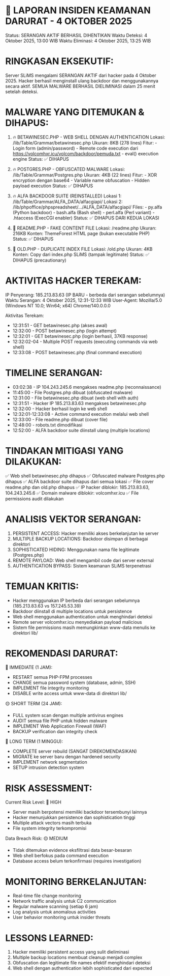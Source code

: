 🚨 LAPORAN INSIDEN KEAMANAN DARURAT - 4 OKTOBER 2025
=====================================================================
Status: SERANGAN AKTIF BERHASIL DIHENTIKAN
Waktu Deteksi: 4 Oktober 2025, 13:00 WIB
Waktu Eliminasi: 4 Oktober 2025, 13:25 WIB

RINGKASAN EKSEKUTIF:
===================
Server SLiMS mengalami SERANGAN AKTIF dari hacker pada 4 Oktober 2025.
Hacker berhasil menginstall ulang backdoor dan menggunakannya secara aktif.
SEMUA MALWARE BERHASIL DIELIMINASI dalam 25 menit setelah deteksi.

MALWARE YANG DITEMUKAN & DIHAPUS:
=================================

1. 🔥 BETAWINESEC.PHP - WEB SHELL DENGAN AUTHENTICATION
   Lokasi: /lib/Table/Grammar/betawinesec.php
   Ukuran: 8KB (278 lines)
   Fitur: - Login form (admin/password)
          - Remote code execution dari https://volcomhxr.icu/volcom/backdoor/pemuda.txt
          - eval() execution engine
   Status: ✅ DIHAPUS

2. 🔥 POSTGRES.PHP - OBFUSCATED MALWARE
   Lokasi: /lib/Table/Grammar/Postgres.php
   Ukuran: 4KB (22 lines)
   Fitur: - XOR encryption dengan base64
          - Variable name obfuscation
          - Hidden payload execution
   Status: ✅ DIHAPUS

3. 🔥 ALFA BACKDOOR SUITE (REINSTALLED)
   Lokasi 1: /lib/Table/Grammar/ALFA_DATA/alfacgiapi/
   Lokasi 2: /lib/phpoffice/phpspreadsheet/.../ALFA_DATA/alfacgiapi/
   Files: - py.alfa (Python backdoor)
          - bash.alfa (Bash shell)
          - perl.alfa (Perl variant)
          - .htaccess (ExecCGI enabler)
   Status: ✅ DIHAPUS DARI KEDUA LOKASI

4. 📄 README.PHP - FAKE CONTENT FILE
   Lokasi: /readme.php
   Ukuran: 216KB
   Konten: ThemeForest HTML page (bukan executable PHP)
   Status: ✅ DIHAPUS

5. 📄 OLD.PHP - DUPLICATE INDEX FILE
   Lokasi: /old.php
   Ukuran: 4KB
   Konten: Copy dari index.php SLiMS (tampak legitimate)
   Status: ✅ DIHAPUS (precautionary)

AKTIVITAS HACKER TEREKAM:
=========================
IP Penyerang: 185.213.83.63 (IP BARU - berbeda dari serangan sebelumnya)
Waktu Serangan: 4 Oktober 2025, 12:31-12:33 WIB
User-Agent: Mozilla/5.0 (Windows NT 10.0; Win64; x64) Chrome/140.0.0.0

Aktivitas Terekam:
- 12:31:51 - GET betawinesec.php (akses awal)
- 12:32:00 - POST betawinesec.php (login attempt)
- 12:32:01 - GET betawinesec.php (login berhasil, 37KB response)
- 12:32:02-04 - Multiple POST requests (executing commands via web shell)
- 12:33:08 - POST betawinesec.php (final command execution)

TIMELINE SERANGAN:
==================
- 03:02:38 - IP 104.243.245.6 mengakses readme.php (reconnaissance)
- 11:45:00 - File Postgres.php dibuat (obfuscated malware)
- 12:31:00 - File betawinesec.php dibuat (web shell with auth)
- 12:31:51 - Hacker IP 185.213.83.63 mengakses betawinesec.php
- 12:32:00 - Hacker berhasil login ke web shell
- 12:32:01-12:33:08 - Active command execution melalui web shell
- 12:33:00 - File readme.php dibuat (cover file)
- 12:48:00 - robots.txt dimodifikasi
- 12:52:00 - ALFA backdoor suite diinstall ulang (multiple locations)

TINDAKAN MITIGASI YANG DILAKUKAN:
=================================
✅ Web shell betawinesec.php dihapus
✅ Obfuscated malware Postgres.php dihapus
✅ ALFA backdoor suite dihapus dari semua lokasi
✅ File cover readme.php dan old.php dihapus
✅ IP hacker diblokir: 185.213.83.63, 104.243.245.6
✅ Domain malware diblokir: volcomhxr.icu
✅ File permissions audit dilakukan

ANALISIS VEKTOR SERANGAN:
=========================
1. PERSISTENT ACCESS: Hacker memiliki akses berkelanjutan ke server
2. MULTIPLE BACKUP LOCATIONS: Backdoor disimpan di berbagai direktori
3. SOPHISTICATED HIDING: Menggunakan nama file legitimate (Postgres.php)
4. REMOTE PAYLOAD: Web shell mengambil code dari server external
5. AUTHENTICATION BYPASS: Sistem keamanan SLiMS terpenetrasi

TEMUAN KRITIS:
==============
- Hacker menggunakan IP berbeda dari serangan sebelumnya (185.213.83.63 vs 157.245.53.39)
- Backdoor diinstall di multiple locations untuk persistence
- Web shell menggunakan authentication untuk menghindari deteksi
- Remote server volcomhxr.icu menyediakan payload malicious
- Sistem file permissions masih memungkinkan www-data menulis ke direktori lib/

REKOMENDASI DARURAT:
===================
🔴 IMMEDIATE (1 JAM):
- RESTART semua PHP-FPM processes
- CHANGE semua password system (database, admin, SSH)
- IMPLEMENT file integrity monitoring
- DISABLE write access untuk www-data di direktori lib/

🟡 SHORT TERM (24 JAM):
- FULL system scan dengan multiple antivirus engines
- AUDIT semua file PHP untuk hidden malware
- IMPLEMENT Web Application Firewall (WAF)
- BACKUP verification dan integrity check

🔴 LONG TERM (1 MINGGU):
- COMPLETE server rebuild (SANGAT DIREKOMENDASIKAN)
- MIGRATE ke server baru dengan hardened security
- IMPLEMENT network segmentation
- SETUP intrusion detection system

RISK ASSESSMENT:
================
Current Risk Level: 🔴 HIGH
- Server masih berpotensi memiliki backdoor tersembunyi lainnya
- Hacker menunjukkan persistence dan sophistication tinggi
- Multiple attack vectors masih terbuka
- File system integrity terkompromisi

Data Breach Risk: 🟡 MEDIUM
- Tidak ditemukan evidence eksfiltrasi data besar-besaran
- Web shell berfokus pada command execution
- Database access belum terkonfirmasi (requires investigation)

MONITORING BERKELANJUTAN:
========================
- Real-time file change monitoring
- Network traffic analysis untuk C2 communication
- Regular malware scanning (setiap 6 jam)
- Log analysis untuk anomalous activities
- User behavior monitoring untuk insider threats

LESSONS LEARNED:
===============
1. Hacker memiliki persistent access yang sulit dieliminasi
2. Multiple backup locations membuat cleanup menjadi complex
3. Obfuscation dan legitimate file names efektif menghindari deteksi
4. Web shell dengan authentication lebih sophisticated dari expected
